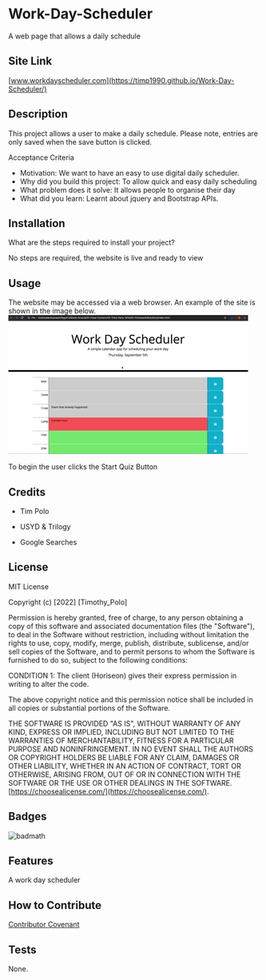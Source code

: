 # Work-Day-Scheduler
A web page that allows a daily schedule

## Site Link

[www.workdayscheduler.com](https://timp1990.github.io/Work-Day-Scheduler/)

## Description

This project allows a user to make a daily schedule.
Please note, entries are only saved when the save button is clicked.

Acceptance Criteria

- Motivation: 
We want to have an easy to use digital daily scheduler.
- Why did you build this project: 
To allow quick and easy daily scheduling
- What problem does it solve: 
It allows people to organise their day
- What did you learn: 
Learnt about jquery and Bootstrap APIs. 



## Installation

What are the steps required to install your project? 

No steps are required, the website is live and ready to view

## Usage

The website may be accessed via a web browser. 
An example of the site is shown in the image below.
![Example Site](Assets\demo.gif)

To begin the user clicks the Start Quiz Button
## Credits

- Tim Polo

- USYD & Trilogy

- Google Searches

## License

MIT License

Copyright (c) [2022] [Timothy_Polo]

Permission is hereby granted, free of charge, to any person obtaining a copy
of this software and associated documentation files (the "Software"), to deal
in the Software without restriction, including without limitation the rights
to use, copy, modify, merge, publish, distribute, sublicense, and/or sell
copies of the Software, and to permit persons to whom the Software is
furnished to do so, subject to the following conditions:

CONDITION 1: The client (Horiseon) gives their express permission in writing to alter the code.

The above copyright notice and this permission notice shall be included in all
copies or substantial portions of the Software.

THE SOFTWARE IS PROVIDED "AS IS", WITHOUT WARRANTY OF ANY KIND, EXPRESS OR
IMPLIED, INCLUDING BUT NOT LIMITED TO THE WARRANTIES OF MERCHANTABILITY,
FITNESS FOR A PARTICULAR PURPOSE AND NONINFRINGEMENT. IN NO EVENT SHALL THE
AUTHORS OR COPYRIGHT HOLDERS BE LIABLE FOR ANY CLAIM, DAMAGES OR OTHER
LIABILITY, WHETHER IN AN ACTION OF CONTRACT, TORT OR OTHERWISE, ARISING FROM,
OUT OF OR IN CONNECTION WITH THE SOFTWARE OR THE USE OR OTHER DEALINGS IN THE
SOFTWARE. [https://choosealicense.com/](https://choosealicense.com/).



## Badges

![badmath](https://img.shields.io/github/languages/top/lernantino/badmath)


## Features

A work day scheduler

## How to Contribute

[Contributor Covenant](https://www.contributor-covenant.org/) 

## Tests

None.

